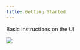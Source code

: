 ```yaml
---
title: Getting Started
---
```

Basic instructions on the UI

![](docs/.vuepress/dist/buildamic-page-builder-01.png)